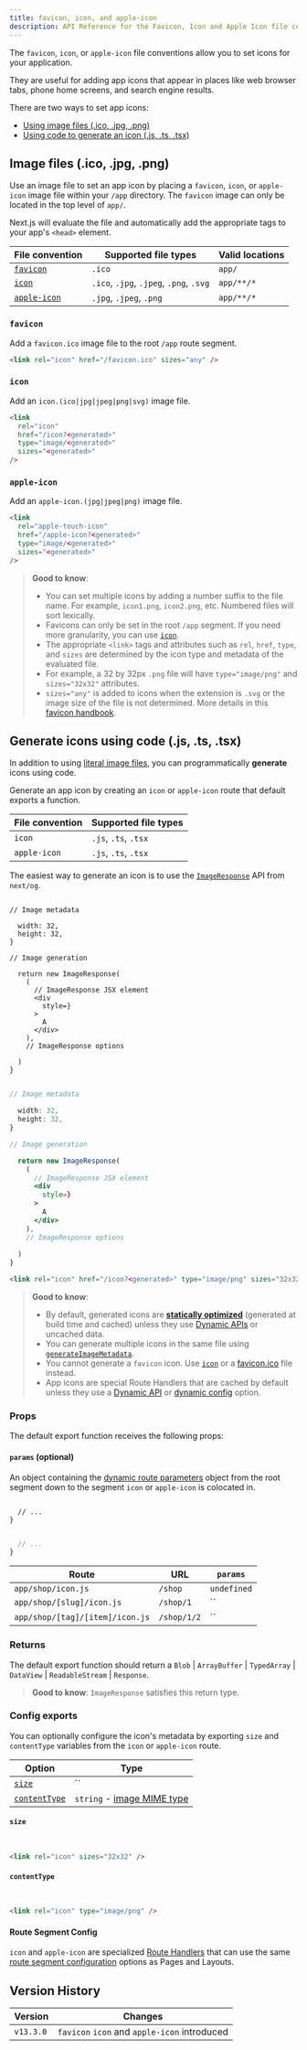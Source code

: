 ```yaml
---
title: favicon, icon, and apple-icon
description: API Reference for the Favicon, Icon and Apple Icon file conventions.
---
```


The `favicon`, `icon`, or `apple-icon` file conventions allow you to set icons for your application.

They are useful for adding app icons that appear in places like web browser tabs, phone home screens, and search engine results.

There are two ways to set app icons:

- [Using image files (.ico, .jpg, .png)](#image-files-ico-jpg-png)
- [Using code to generate an icon (.js, .ts, .tsx)](#generate-icons-using-code-js-ts-tsx)

## Image files (.ico, .jpg, .png)

Use an image file to set an app icon by placing a `favicon`, `icon`, or `apple-icon` image file within your `/app` directory.
The `favicon` image can only be located in the top level of `app/`.

Next.js will evaluate the file and automatically add the appropriate tags to your app's `<head>` element.

| File convention             | Supported file types                    | Valid locations |
| --------------------------- | --------------------------------------- | --------------- |
| [`favicon`](#favicon)       | `.ico`                                  | `app/`          |
| [`icon`](#icon)             | `.ico`, `.jpg`, `.jpeg`, `.png`, `.svg` | `app/**/*`      |
| [`apple-icon`](#apple-icon) | `.jpg`, `.jpeg`, `.png`                 | `app/**/*`      |

### `favicon`

Add a `favicon.ico` image file to the root `/app` route segment.

```html filename="<head> output"
<link rel="icon" href="/favicon.ico" sizes="any" />
```

### `icon`

Add an `icon.(ico|jpg|jpeg|png|svg)` image file.

```html filename="<head> output"
<link
  rel="icon"
  href="/icon?<generated>"
  type="image/<generated>"
  sizes="<generated>"
/>
```

### `apple-icon`

Add an `apple-icon.(jpg|jpeg|png)` image file.

```html filename="<head> output"
<link
  rel="apple-touch-icon"
  href="/apple-icon?<generated>"
  type="image/<generated>"
  sizes="<generated>"
/>
```

> **Good to know**:
>
> - You can set multiple icons by adding a number suffix to the file name. For example, `icon1.png`, `icon2.png`, etc. Numbered files will sort lexically.
> - Favicons can only be set in the root `/app` segment. If you need more granularity, you can use [`icon`](#icon).
> - The appropriate `<link>` tags and attributes such as `rel`, `href`, `type`, and `sizes` are determined by the icon type and metadata of the evaluated file.
> - For example, a 32 by 32px `.png` file will have `type="image/png"` and `sizes="32x32"` attributes.
> - `sizes="any"` is added to icons when the extension is `.svg` or the image size of the file is not determined. More details in this [favicon handbook](https://evilmartians.com/chronicles/how-to-favicon-in-2021-six-files-that-fit-most-needs).

## Generate icons using code (.js, .ts, .tsx)

In addition to using [literal image files](#image-files-ico-jpg-png), you can programmatically **generate** icons using code.

Generate an app icon by creating an `icon` or `apple-icon` route that default exports a function.

| File convention | Supported file types |
| --------------- | -------------------- |
| `icon`          | `.js`, `.ts`, `.tsx` |
| `apple-icon`    | `.js`, `.ts`, `.tsx` |

The easiest way to generate an icon is to use the [`ImageResponse`](/docs/app/api-reference/functions/image-response) API from `next/og`.

```tsx filename="app/icon.tsx" switcher

// Image metadata

  width: 32,
  height: 32,
}

// Image generation

  return new ImageResponse(
    (
      // ImageResponse JSX element
      <div
        style=}
      >
        A
      </div>
    ),
    // ImageResponse options
    
  )
}
```

```jsx filename="app/icon.js" switcher

// Image metadata

  width: 32,
  height: 32,
}

// Image generation

  return new ImageResponse(
    (
      // ImageResponse JSX element
      <div
        style=}
      >
        A
      </div>
    ),
    // ImageResponse options
    
  )
}
```

```html filename="<head> output"
<link rel="icon" href="/icon?<generated>" type="image/png" sizes="32x32" />
```

> **Good to know**:
>
> - By default, generated icons are [**statically optimized**](/docs/app/getting-started/partial-prerendering#static-rendering) (generated at build time and cached) unless they use [Dynamic APIs](/docs/app/getting-started/partial-prerendering#dynamic-rendering#dynamic-apis) or uncached data.
> - You can generate multiple icons in the same file using [`generateImageMetadata`](/docs/app/api-reference/functions/generate-image-metadata).
> - You cannot generate a `favicon` icon. Use [`icon`](#icon) or a [favicon.ico](#favicon) file instead.
> - App icons are special Route Handlers that are cached by default unless they use a [Dynamic API](/docs/app/guides/caching#dynamic-apis) or [dynamic config](/docs/app/guides/caching#segment-config-options) option.

### Props

The default export function receives the following props:

#### `params` (optional)

An object containing the [dynamic route parameters](/docs/app/api-reference/file-conventions/dynamic-routes) object from the root segment down to the segment `icon` or `apple-icon` is colocated in.

```tsx filename="app/shop/[slug]/icon.tsx" switcher

  // ...
}
```

```jsx filename="app/shop/[slug]/icon.js" switcher

  // ...
}
```

| Route                           | URL         | `params`                  |
| ------------------------------- | ----------- | ------------------------- |
| `app/shop/icon.js`              | `/shop`     | `undefined`               |
| `app/shop/[slug]/icon.js`       | `/shop/1`   | ``           |
| `app/shop/[tag]/[item]/icon.js` | `/shop/1/2` | `` |

### Returns

The default export function should return a `Blob` | `ArrayBuffer` | `TypedArray` | `DataView` | `ReadableStream` | `Response`.

> **Good to know**: `ImageResponse` satisfies this return type.

### Config exports

You can optionally configure the icon's metadata by exporting `size` and `contentType` variables from the `icon` or `apple-icon` route.

| Option                        | Type                                                                                                            |
| ----------------------------- | --------------------------------------------------------------------------------------------------------------- |
| [`size`](#size)               | ``                                                                             |
| [`contentType`](#contenttype) | `string` - [image MIME type](https://developer.mozilla.org/docs/Web/HTTP/Basics_of_HTTP/MIME_types#image_types) |

#### `size`

```tsx filename="icon.tsx | apple-icon.tsx" switcher

```

```jsx filename="icon.js | apple-icon.js" switcher

```

```html filename="<head> output"
<link rel="icon" sizes="32x32" />
```

#### `contentType`

```tsx filename="icon.tsx | apple-icon.tsx" switcher

```

```jsx filename="icon.js | apple-icon.js" switcher

```

```html filename="<head> output"
<link rel="icon" type="image/png" />
```

#### Route Segment Config

`icon` and `apple-icon` are specialized [Route Handlers](/docs/app/api-reference/file-conventions/route) that can use the same [route segment configuration](/docs/app/api-reference/file-conventions/route-segment-config) options as Pages and Layouts.

## Version History

| Version   | Changes                                      |
| --------- | -------------------------------------------- |
| `v13.3.0` | `favicon` `icon` and `apple-icon` introduced |